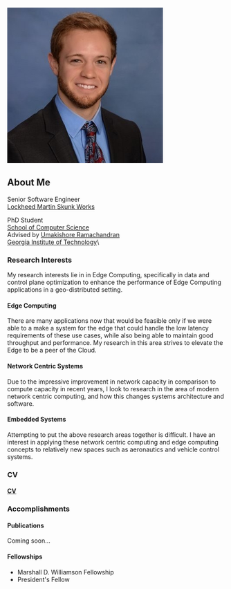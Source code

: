 ![Tyler Landle](./professional_pic.jpeg) 

## About Me

Senior Software Engineer\
[Lockheed Martin Skunk Works](https://www.lockheedmartin.com/en-us/who-we-are/business-areas/aeronautics/skunkworks.html)

PhD Student\
[School of Computer Science](https://scs.gatech.edu/)\
Advised by [Umakishore Ramachandran](https://www.cc.gatech.edu/~rama/)\
[Georgia Institute of Technology](https://www.cc.gatech.edu/)\

### Research Interests

My research interests lie in in Edge Computing, specifically in data and control plane optimization to enhance the performance of Edge Computing applications in a geo-distributed setting.

#### Edge Computing

There are many applications now that would be feasible only if we were able to a make a system for the edge that could handle the low latency requirements of these use cases, while also being able to maintain good throughput and performance. My research in this area strives to elevate the Edge to be a peer of the Cloud. 

#### Network Centric Systems

Due to the impressive improvement in network capacity in comparison to compute capacity in recent years, I look to research in the area of modern network centric computing, and how this changes systems architecture and software. 

#### Embedded Systems

Attempting to put the above research areas together is difficult. I have an interest in applying these network centric computing and edge computing concepts to relatively new spaces such as aeronautics and vehicle control systems.

### CV

#### [CV](./cv.md)

### Accomplishments

#### Publications

Coming soon...

#### Fellowships

- Marshall D. Williamson Fellowship
- President's Fellow


